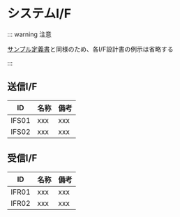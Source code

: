 # システムI/F

::: warning 注意

[サンプル定義書](../../../IF定義書.md)と同様のため、各I/F設計書の例示は省略する

:::

## 送信I/F

| ID | 名称 | 備考 |
| ---| --- | --- |
| IFS01 | xxx | xxx |
| IFS02 | xxx | xxx |

## 受信I/F

| ID | 名称 | 備考 |
| ---| --- | --- |
| IFR01 | xxx | xxx |
| IFR02 | xxx | xxx |
